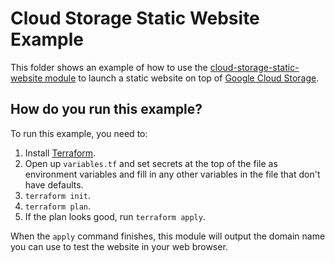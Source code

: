 # Cloud Storage Static Website Example

This folder shows an example of how to use the [cloud-storage-static-website module](/modules/cloud-storage-static-website) to launch a
static website on top of [Google Cloud Storage](https://cloud.google.com/storage/). 


## How do you run this example?
   
To run this example, you need to:
   
1. Install [Terraform](https://www.terraform.io/).
1. Open up `variables.tf` and set secrets at the top of the file as environment variables and fill in any other variables in the file that don't have defaults. 
1. `terraform init`.
1. `terraform plan`.
1. If the plan looks good, run `terraform apply`.

When the `apply` command finishes, this module will output the domain name you can use to test the website in your web browser.






